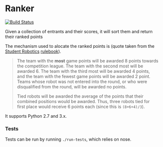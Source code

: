 Ranker
======

[![Build Status](https://travis-ci.org/PeterJCLaw/ranker.png)](https://travis-ci.org/PeterJCLaw/ranker)

Given a collection of entrants and their scores,
 it will sort them and return their ranked points

The mechanism used to alocate the ranked points is (quote taken from the
[Student Robotics](https://www.studentrobotics.org)
[rulebook](https://www.studentrobotics.org/docs/rules)).

> The team with the **most** game points will be awarded 8 points towards the competition league.
> The team with the second most will be awarded 6.
> The team with the third most will be awarded 4 points, and the team with the fewest game points will be awarded 2 point.
> Teams whose robot was not entered into the round, or who were disqualified from the round, will be awarded no points.
>
> Tied robots will be awarded the average of the points that their combined positions would be awarded.
> Thus, three robots tied for first place would receive 6 points each (since this is `(8+6+4)/3`).

It supports Python 2.7 and 3.x.

### Tests
Tests can be run by running `./run-tests`, which relies on nose.
